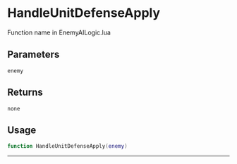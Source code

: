 # HandleUnitDefenseApply
Function name in EnemyAILogic.lua
## Parameters
`enemy`
## Returns
`none`
## Usage
```lua
function HandleUnitDefenseApply(enemy)
```
---
